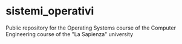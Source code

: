# sistemi_operativi
Public repository for the Operating Systems course of the Computer Engineering course of the "La Sapienza" university
